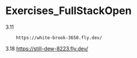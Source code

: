 # Exercises_FullStackOpen

  3.11

        https://white-brook-3650.fly.dev/



  3.18 
        https://still-dew-8223.fly.dev/
